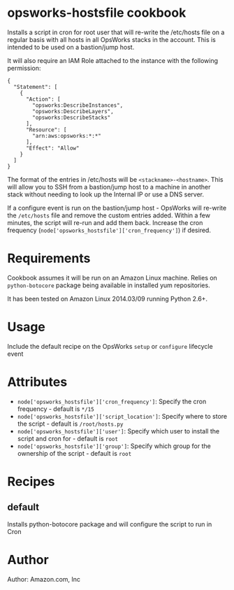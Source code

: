 # opsworks-hostsfile cookbook
Installs a script in cron for root user that will re-write the /etc/hosts file
on a regular basis with all hosts in all OpsWorks stacks in the account.  This
is intended to be used on a bastion/jump host.  

It will also require an IAM Role attached to the instance with the following permission:

    {
      "Statement": [
        {
          "Action": [
            "opsworks:DescribeInstances",
            "opsworks:DescribeLayers",
            "opsworks:DescribeStacks"
          ],
          "Resource": [
            "arn:aws:opsworks:*:*"
          ],
          "Effect": "Allow"
        }
      ]
    }

The format of the entries in /etc/hosts will be `<stackname>-<hostname>`.  This will
allow you to SSH from a bastion/jump host to a machine in another stack without needing
to look up the Internal IP or use a DNS server.

If a configure event is run on the bastion/jump host - OpsWorks will re-write the `/etc/hosts`
file and remove the custom entries added.  Within a few minutes, the script will re-run and add them
back.  Increase the cron frequency (`node['opsworks_hostsfile']['cron_frequency']`) if desired.

# Requirements
Cookbook assumes it will be run on an Amazon Linux machine.  Relies on `python-botocore`
package being available in installed yum repositories.

It has been tested on Amazon Linux 2014.03/09 running Python 2.6+.  

# Usage
Include the default recipe on the OpsWorks `setup` or `configure` lifecycle event

# Attributes

* `node['opsworks_hostsfile']['cron_frequency']`: Specify the cron frequency - default is `*/15`
* `node['opsworks_hostsfile']['script_location']`: Specify where to store the script - default is `/root/hosts.py`
* `node['opsworks_hostsfile']['user']`: Specify which user to install the script and cron for - default is `root`
* `node['opsworks_hostsfile']['group']`: Specify which group for the ownership of the script - default is `root`

# Recipes

## default
Installs python-botocore package and will configure the script to run in Cron

# Author

Author: Amazon.com, Inc
